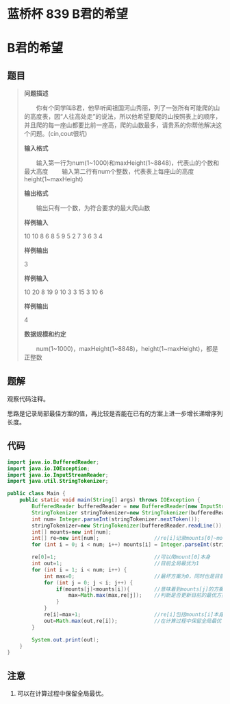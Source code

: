 # 蓝桥杯 839 B君的希望


# B君的希望

## 题目

> **问题描述**
>
> 　　你有个同学叫B君，他早听闻祖国河山秀丽，列了一张所有可能爬的山的高度表，因“人往高处走”的说法，所以他希望要爬的山按照表上的顺序，并且爬的每一座山都要比前一座高，爬的山数最多，请贵系的你帮他解决这个问题。(cin,cout很坑)
>
> **输入格式**
>
> 　　输入第一行为num(1~1000)和maxHeight(1~8848)，代表山的个数和最大高度
> 　　输入第二行有num个整数，代表表上每座山的高度height(1~maxHeight)
>
> **输出格式**
>
> 　　输出只有一个数，为符合要求的最大爬山数
>
> **样例输入**
>
> 10 10
> 8 6 8 5 9 5 2 7 3 6 3 4
>
> **样例输出**
>
> 3
>
> **样例输入**
>
> 10 20
> 8 19 9 10 3 3 15 3 10 6
>
> **样例输出**
>
> 4
>
> **数据规模和约定**
>
> 　　num(1~1000)，maxHeight(1~8848)，height(1~maxHeight)，都是正整数

## 题解

观察代码注释。

思路是记录局部最佳方案的值，再比较是否能在已有的方案上进一步增长递增序列长度。

## 代码

```java
import java.io.BufferedReader;
import java.io.IOException;
import java.io.InputStreamReader;
import java.util.StringTokenizer;

public class Main {
    public static void main(String[] args) throws IOException {
        BufferedReader bufferedReader = new BufferedReader(new InputStreamReader(System.in));
        StringTokenizer stringTokenizer=new StringTokenizer(bufferedReader.readLine());
        int num= Integer.parseInt(stringTokenizer.nextToken());         //只需要num，不需要保留maxHeight
        stringTokenizer=new StringTokenizer(bufferedReader.readLine());
        int[] mounts=new int[num];
        int[] re=new int[num];                  //re[i]记录mounts[0]~mounts[i]的最长递增序列长度
        for (int i = 0; i < num; i++) mounts[i] = Integer.parseInt(stringTokenizer.nextToken());

        re[0]=1;                                //可以爬mount[0]本身
        int out=1;                              //目前全局最优为1
        for (int i = 1; i < num; i++) {
            int max=0;                          //最坏方案为0，同时也是目前的局部最优
            for (int j = 0; j < i; j++) {
                if(mounts[j]<mounts[i]){        //意味着到mounts[j]的方案还可能被优化，即加上mounts[i]
                    max=Math.max(max,re[j]);    //判断是否更新目前的最优方案
                }
            }
            re[i]=max+1;                        //re[i]包括mounts[i]本身，必然+1
            out=Math.max(out,re[i]);            //在计算过程中保留全局最优
        }

        System.out.print(out);
    }
}
```

## 注意

1. 可以在计算过程中保留全局最优。

